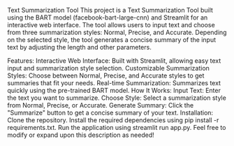 Text Summarization Tool
This project is a Text Summarization Tool built using the BART model (facebook-bart-large-cnn) and Streamlit for an interactive web interface. The tool allows users to input text and choose from three summarization styles: Normal, Precise, and Accurate. Depending on the selected style, the tool generates a concise summary of the input text by adjusting the length and other parameters.

Features:
Interactive Web Interface: Built with Streamlit, allowing easy text input and summarization style selection.
Customizable Summarization Styles: Choose between Normal, Precise, and Accurate styles to get summaries that fit your needs.
Real-time Summarization: Summarizes text quickly using the pre-trained BART model.
How It Works:
Input Text: Enter the text you want to summarize.
Choose Style: Select a summarization style from Normal, Precise, or Accurate.
Generate Summary: Click the "Summarize" button to get a concise summary of your text.
Installation:
Clone the repository.
Install the required dependencies using pip install -r requirements.txt.
Run the application using streamlit run app.py.
Feel free to modify or expand upon this description as needed!